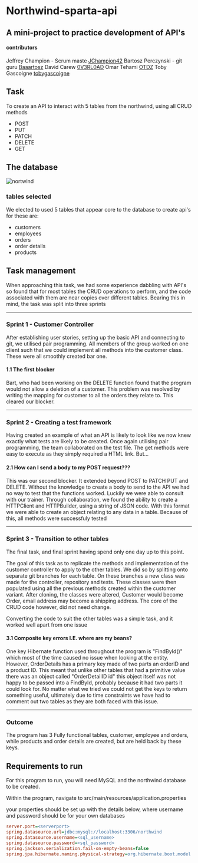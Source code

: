 # Northwind-sparta-api
## A mini-project to practice development of API's
#### contributors

Jeffrey Champion - Scrum maste
[JChampion42](https://github.com/Jchampion42) 
Bartosz Perczynski - git guru
[Baaartosz](https://github.com/Baaartosz)
David Carew
[0V3RL0AD](https://github.com/0V3RL0AD)
Omar Tehami
[OTDZ](https://github.com/OTDZ)
Toby Gascoigne
[tobygascoigne](https://github.com/tobygascoigne)

## Task

To create an API to interact with 5 tables from the northwind, using all CRUD methods
 * POST
 * PUT
 * PATCH
 * DELETE
 * GET

## The database 

![nortwind](https://blog.sqlauthority.com/wp-content/uploads/2007/05/Northwind_diagram-500x371.jpg)

### tables selected

We elected to used 5 tables that appear core to the database to create api's for these are:
 * customers
 * employees
 * orders
 * order details
 * products

## Task management

When approaching this task, we had some experience dabbling with API's so found that for most tables
the CRUD operations to perform, and the code associated with them 
are near copies over different tables.
Bearing this in mind, the task was split into three sprints

--------------------
### Sprint 1 - Customer Controller

After establishing user stories, setting up the basic API and connecting to git, we utilised pair programming.
All members of the group worked on one client such that we could implement all methods into the customer class.
These were all smoothly created bar one.

#### 1.1 The first blocker
Bart, who had been working on the DELETE function found that the program would not allow a deletion of a customer.
This problem was resolved by writing the mapping for customer to all the orders they relate to. This cleared our blocker.

-----------------
### Sprint 2 - Creating a test framework

Having created an example of what an API is likely to look like we now knew exactly what tests are likely to be created.
Once again utilising pair programming, the team collaborated on the test file. The get methods were easy to execute as they simply
required a HTML link. But...
#### 2.1 How can I send a body to my POST request???

This was our second blocker. It extended beyond POST to PATCH PUT and DELETE. Without the knowledge to create
a body to send to the API we had no way to test that the functions worked. Luckily we were able to consult with our
trainer. Through collaboration, we found the ability to create a HTTPClient and HTTPBuilder, using a string of JSON code.
With this format we were able to create an object relating to any data in a table. Because of this, all methods were successfuly tested

---------------
### Sprint 3 - Transition to other tables

The final task, and final sprint having spend only one day up to this point.

The goal of this task as to replicate the methods and implementation of the customer controller to apply to the other tables.
We did so by splitting onto separate git branches for each table. On these branches a new class was made for the controller, repository and tests.
These classes were then populated using all the previous methods created within the customer variant. 
After cloning, the classes were altered, Customer would become Order, email address may become a shipping address. The core of the CRUD code however, did not need change.

Converting the code to suit the other tables was a simple task, and it worked well apart from one issue

#### 3.1 Composite key errors I.E. where are my beans?

One key Hibernate function used throughout the program is "FindById()" which most of the time caused no issue when looking at the entity.
However, OrderDetails has a primary key made of two parts an orderID and a product ID. This meant that unlike other tables that had a primitive value
there was an object called "OrderDetailID id" this object itself was not happy to be passed into a FindById, probably because it had two parts it could look for.
No matter what we tried we could not get the keys to return something useful, ultimately due to time constraints we have had to comment out two tables
as they are both faced with this issue.

-------
### Outcome

The program has 3 Fully functional tables, customer, employee and orders, while products and order details are created, but are held back by these keys.



## Requirements to run

For this program to run, you will need MySQL and the northwind database to be created.

Within the program, navigate to src/main/resources/application.properties

your properties should be set up with the details below, where username and password should be for your own databases

```ini
server.port=<serverport>
spring.datasource.url=jdbc:mysql://localhost:3306/northwind
spring.datasource.username=<sql_username>
spring.datasource.password=<sql_password>
spring.jackson.serialization.fail-on-empty-beans=false
spring.jpa.hibernate.naming.physical-strategy=org.hibernate.boot.model.naming.PhysicalNamingStrategyStandardImpl
```
